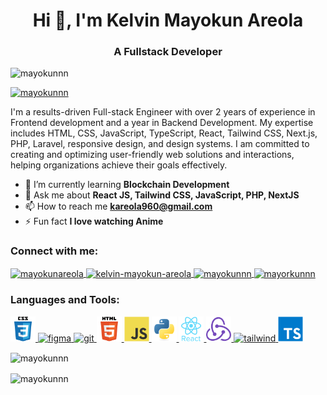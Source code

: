 <h1 align="center">Hi 👋, I'm Kelvin Mayokun Areola</h1>
<h3 align="center">A Fullstack Developer</h3>

<p align="left">
  <img src="https://komarev.com/ghpvc/?username=mayokunnn&label=Profile%20views&color=0e75b6&style=flat" alt="mayokunnn" />
</p>

<p align="left">
  <a href="https://github.com/ryo-ma/github-profile-trophy">
    <img src="https://github-profile-trophy.vercel.app/?username=mayokunnn" alt="mayokunnn" />
  </a>
</p>

<p>I'm a results-driven Full-stack Engineer with over 2 years of experience in Frontend development and a year in Backend Development. My expertise includes HTML, CSS, JavaScript, TypeScript, React, Tailwind CSS, Next.js, PHP, Laravel, responsive design, and design systems. I am committed to creating and optimizing user-friendly web solutions and interactions, helping organizations achieve their goals effectively.</p>

- 🌱 I’m currently learning **Blockchain Development**
- 💬 Ask me about **React JS, Tailwind CSS, JavaScript, PHP, NextJS**
- 📫 How to reach me **kareola960@gmail.com**
- ⚡ Fun fact **I love watching Anime**

<h3 align="left">Connect with me:</h3>
<p align="left">
  <a href="https://twitter.com/MayokunAreola" target="blank">
    <img align="center" src="https://raw.githubusercontent.com/rahuldkjain/github-profile-readme-generator/master/src/images/icons/Social/twitter.svg" alt="mayokunareola" height="30" width="40" />
  </a>
  <a href="https://linkedin.com/in/kelvin-mayokun-areola" target="blank">
    <img align="center" src="https://raw.githubusercontent.com/rahuldkjain/github-profile-readme-generator/master/src/images/icons/Social/linked-in-alt.svg" alt="kelvin-mayokun-areola" height="30" width="40" />
  </a>
  <a href="https://stackoverflow.com/users/19551486/mayokunnn" target="blank">
    <img align="center" src="https://raw.githubusercontent.com/rahuldkjain/github-profile-readme-generator/master/src/images/icons/Social/stack-overflow.svg" alt="mayokunnn" height="30" width="40" />
  </a>
  <a href="https://codesandbox.com/u/mayorkunnn" target="blank">
    <img align="center" src="https://raw.githubusercontent.com/rahuldkjain/github-profile-readme-generator/master/src/images/icons/Social/codesandbox.svg" alt="mayorkunnn" height="30" width="40" />
  </a>
</p>

<h3 align="left">Languages and Tools:</h3>
<p align="left">
  <a href="https://www.w3schools.com/css/" target="_blank" rel="noreferrer">
    <img src="https://raw.githubusercontent.com/devicons/devicon/master/icons/css3/css3-original-wordmark.svg" alt="css3" width="40" height="40"/>
  </a>
  <a href="https://www.figma.com/" target="_blank" rel="noreferrer">
    <img src="https://www.vectorlogo.zone/logos/figma/figma-icon.svg" alt="figma" width="40" height="40"/>
  </a>
  <a href="https://git-scm.com/" target="_blank" rel="noreferrer">
    <img src="https://www.vectorlogo.zone/logos/git-scm/git-scm-icon.svg" alt="git" width="40" height="40"/>
  </a>
  <a href="https://www.w3.org/html/" target="_blank" rel="noreferrer">
    <img src="https://raw.githubusercontent.com/devicons/devicon/master/icons/html5/html5-original-wordmark.svg" alt="html5" width="40" height="40"/>
  </a>
  <a href="https://developer.mozilla.org/en-US/docs/Web/JavaScript" target="_blank" rel="noreferrer">
    <img src="https://raw.githubusercontent.com/devicons/devicon/master/icons/javascript/javascript-original.svg" alt="javascript" width="40" height="40"/>
  </a>
  <a href="https://www.python.org" target="_blank" rel="noreferrer">
    <img src="https://raw.githubusercontent.com/devicons/devicon/master/icons/python/python-original.svg" alt="python" width="40" height="40"/>
  </a>
  <a href="https://reactjs.org/" target="_blank" rel="noreferrer">
    <img src="https://raw.githubusercontent.com/devicons/devicon/master/icons/react/react-original-wordmark.svg" alt="react" width="40" height="40"/>
  </a>
  <a href="https://redux.js.org" target="_blank" rel="noreferrer">
    <img src="https://raw.githubusercontent.com/devicons/devicon/master/icons/redux/redux-original.svg" alt="redux" width="40" height="40"/>
  </a>
  <a href="https://tailwindcss.com/" target="_blank" rel="noreferrer">
    <img src="https://www.vectorlogo.zone/logos/tailwindcss/tailwindcss-icon.svg" alt="tailwind" width="40" height="40"/>
  </a>
  <a href="https://www.typescriptlang.org/" target="_blank" rel="noreferrer">
    <img src="https://raw.githubusercontent.com/devicons/devicon/master/icons/typescript/typescript-original.svg" alt="typescript" width="40" height="40"/>
  </a>
</p>

<p><img align="center" src="https://github-readme-stats.vercel.app/api/top-langs/?username=mayokunnn&layout=compact" alt="mayokunnn" /></p>
<p><img align="center" src="https://github-readme-streak-stats.herokuapp.com/?user=mayokunnn&" alt="mayokunnn" /></p>
